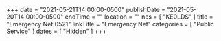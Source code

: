 +++
date = "2021-05-21T14:00:00-0500"
publishDate = "2021-05-20T14:00:00-0500"
endTime = ""
location = ""
ncs = [ "KE0LDS" ]
title = "Emergency Net 0521"
linkTitle = "Emergency Net"
categories = [ "Public Service" ]
dates = [ "Hidden" ]
+++
